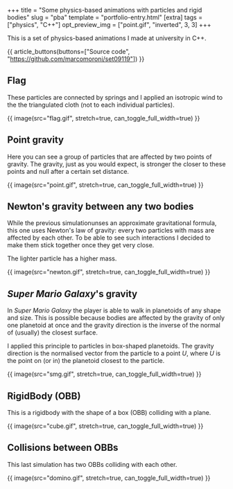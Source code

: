+++
title = "Some physics-based animations with particles and rigid bodies"
slug = "pba"
template = "portfolio-entry.html"
[extra]
tags = ["physics", "C++"]
opt_preview_img = ["point.gif", "inverted", 3, 3]
+++

This is a set of physics-based animations I made at university in C++.

{{ article_buttons(buttons=["Source code", "https://github.com/marcomoroni/set09119"]) }}

## Flag

These particles are connected by springs and I applied an isotropic wind to the the triangulated cloth (not to each individual particles).

{{ image(src="flag.gif", stretch=true, can_toggle_full_width=true) }}

## Point gravity

Here you can see a group of particles that are affected by two points of gravity. The gravity, just as you would expect, is stronger the closer to these points and null after a certain set distance.

{{ image(src="point.gif", stretch=true, can_toggle_full_width=true) }}

## Newton's gravity between any two bodies

While the previous simulationunses an approximate gravitational formula, this one uses Newton's law of gravity: every two particles with mass are affected by each other. To be able to see such interactions I decided to make them stick together once they get very close.

The lighter particle has a higher mass.

{{ image(src="newton.gif", stretch=true, can_toggle_full_width=true) }}

## *Super Mario Galaxy*'s gravity

In *Super Mario Galaxy* the player is able to walk in planetoids of any shape and size. This is possible because bodies are affected by the gravity of only one planetoid at once and the gravity direction is the inverse of the normal of (usually) the closest surface.

I applied this principle to particles in box-shaped planetoids. The gravity direction is the normalised vector from the particle to a point *U*, where *U* is the point on (or in) the planetoid closest to the particle.

{{ image(src="smg.gif", stretch=true, can_toggle_full_width=true) }}

## RigidBody (OBB)

This is a rigidbody with the shape of a box (OBB) colliding with a plane.

{{ image(src="cube.gif", stretch=true, can_toggle_full_width=true) }}

## Collisions between OBBs

This last simulation has two OBBs colliding with each other.

{{ image(src="domino.gif", stretch=true, can_toggle_full_width=true) }}
